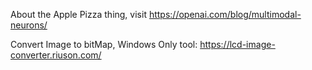 

About the Apple Pizza thing, visit https://openai.com/blog/multimodal-neurons/


Convert Image to bitMap, Windows Only tool:
https://lcd-image-converter.riuson.com/